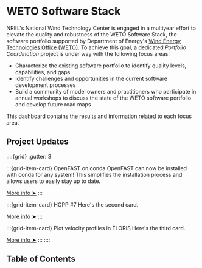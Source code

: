 # WETO Software Stack

NREL's National Wind Technology Center is engaged in a multiyear effort to elevate the
quality and robustness of the WETO Software Stack, the software portfolio supported by
Department of Energy's [Wind Energy Technologies Office (WETO)](https://www.energy.gov/eere/wind/wind-energy-technologies-office).
To achieve this goal, a dedicated *Portfolio Coordination* project is under way with the
following focus areas:

- Characterize the existing software portfolio to identify quality levels, capabilities, and gaps
- Identify challenges and opportunities in the current software development processes
- Build a community of model owners and practitioners who participate in annual workshops to
  discuss the state of the WETO software portfolio and develop future road maps

This dashboard contains the results and information related to each focus area.

## Project Updates

::::{grid}
:gutter: 3

:::{grid-item-card} OpenFAST on conda
OpenFAST can now be installed with conda for any system!
This simplifies the installation process and allows users to
easily stay up to date.

[More info ➤](openfast_conda)
:::

:::{grid-item-card} HOPP #7
Here's the second card.

[More info ➤]()
:::

:::{grid-item-card} Plot velocity profiles in FLORIS
Here's the third card.

[More info ➤]()
:::
::::

## Table of Contents
```{tableofcontents}
```
